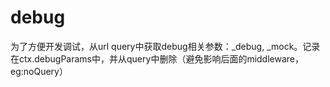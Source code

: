 # debug

为了方便开发调试，从url query中获取debug相关参数：_debug, _mock。记录在ctx.debugParams中，并从query中删除（避免影响后面的middleware，eg:noQuery）

